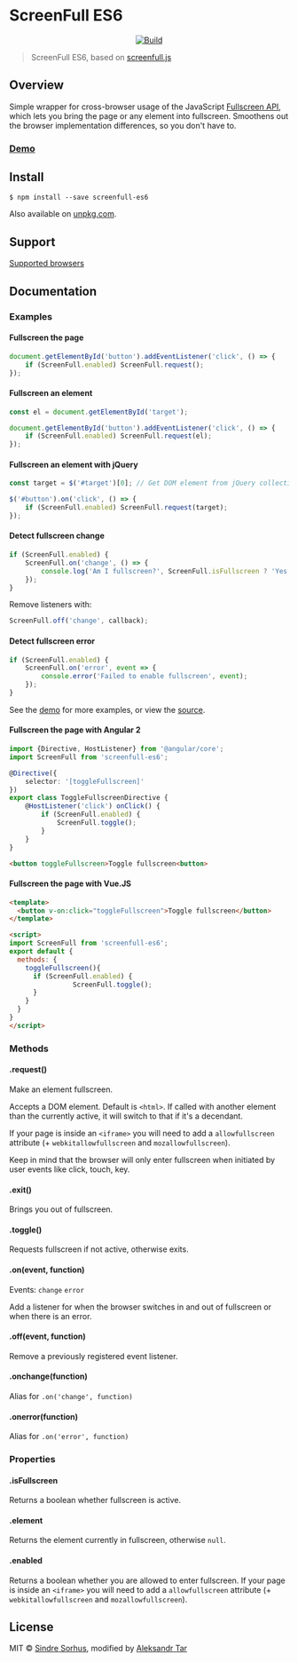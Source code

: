 # ScreenFull ES6

<p align="center">
<a href="https://github.com/XpycT/screenfull-es6"><img src="https://travis-ci.org/XpycT/screenfull-es6.svg?branch=master" alt="Build"></a>
</p>

> ScreenFull ES6, based on [screenfull.js](https://github.com/sindresorhus/screenfull.js)


## Overview

Simple wrapper for cross-browser usage of the JavaScript [Fullscreen API](https://developer.mozilla.org/en/DOM/Using_full-screen_mode), which lets you bring the page or any element into fullscreen. Smoothens out the browser implementation differences, so you don't have to.

### [Demo](https://xpyct.github.io/screenfull-es6/)

## Install
```
$ npm install --save screenfull-es6
```
Also available on [unpkg.com](https://unpkg.com/screenfull-es6).

## Support

[Supported browsers](http://caniuse.com/fullscreen)

## Documentation


### Examples

#### Fullscreen the page

```js
document.getElementById('button').addEventListener('click', () => {
	if (ScreenFull.enabled) ScreenFull.request();
});
```

#### Fullscreen an element

```js
const el = document.getElementById('target');

document.getElementById('button').addEventListener('click', () => {
	if (ScreenFull.enabled) ScreenFull.request(el); 
});
```

#### Fullscreen an element with jQuery

```js
const target = $('#target')[0]; // Get DOM element from jQuery collection

$('#button').on('click', () => {
	if (ScreenFull.enabled) ScreenFull.request(target);
});
```

#### Detect fullscreen change

```js
if (ScreenFull.enabled) {
	ScreenFull.on('change', () => {
		console.log('Am I fullscreen?', ScreenFull.isFullscreen ? 'Yes' : 'No');
	});
}
```

Remove listeners with:

```js
ScreenFull.off('change', callback);
```

#### Detect fullscreen error

```js
if (ScreenFull.enabled) {
	ScreenFull.on('error', event => {
		console.error('Failed to enable fullscreen', event);
	});
}
```

See the [demo](https://xpyct.github.io/screenfull-es6/) for more examples, or view the [source](./example/src/components/FullScreenComponent.vue).

#### Fullscreen the page with Angular 2

```typescript
import {Directive, HostListener} from '@angular/core';
import ScreenFull from 'screenfull-es6';

@Directive({
	selector: '[toggleFullscreen]'
})
export class ToggleFullscreenDirective {
	@HostListener('click') onClick() {
		if (ScreenFull.enabled) {
			ScreenFull.toggle();
		}
	}
}
```

```html
<button toggleFullscreen>Toggle fullscreen<button>
```

#### Fullscreen the page with Vue.JS

```html
<template>
  <button v-on:click="toggleFullscreen">Toggle fullscreen</button>
</template>

<script>
import ScreenFull from 'screenfull-es6';
export default {
  methods: {
    toggleFullscreen(){
      if (ScreenFull.enabled) {
      			ScreenFull.toggle();
      }
    }
  }
}
</script>
```

### Methods

#### .request()

Make an element fullscreen.

Accepts a DOM element. Default is `<html>`. If called with another element than the currently active, it will switch to that if it's a decendant.

If your page is inside an `<iframe>` you will need to add a `allowfullscreen` attribute (+ `webkitallowfullscreen` and `mozallowfullscreen`).

Keep in mind that the browser will only enter fullscreen when initiated by user events like click, touch, key.

#### .exit()

Brings you out of fullscreen.

#### .toggle()

Requests fullscreen if not active, otherwise exits.

#### .on(event, function)

Events: `change` `error`

Add a listener for when the browser switches in and out of fullscreen or when there is an error.

#### .off(event, function)

Remove a previously registered event listener.

#### .onchange(function)

Alias for `.on('change', function)`

#### .onerror(function)

Alias for `.on('error', function)`

### Properties

#### .isFullscreen

Returns a boolean whether fullscreen is active.

#### .element

Returns the element currently in fullscreen, otherwise `null`.

#### .enabled

Returns a boolean whether you are allowed to enter fullscreen. If your page is inside an `<iframe>` you will need to add a `allowfullscreen` attribute (+ `webkitallowfullscreen` and `mozallowfullscreen`).

## License

MIT © [Sindre Sorhus](https://sindresorhus.com), modified by [Aleksandr Tar](https://github.com/XpycT)
